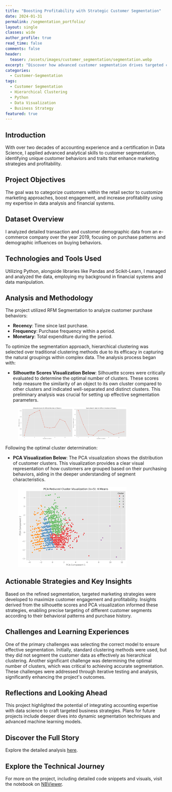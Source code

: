 ```yaml
---
title: "Boosting Profitability with Strategic Customer Segmentation"
date: 2024-01-31
permalink: /segmentation_portfolio/
layout: single
classes: wide
author_profile: true
read_time: false
comments: false
header:
  teaser: /assets/images/customer_segmentation/segmentation.webp
excerpt: "Discover how advanced customer segmentation drives targeted campaigns and boosts profitability."
categories:
  - Customer-Segmentation
tags:
  - Customer Segmentation
  - Hierarchical Clustering
  - Python
  - Data Visualization
  - Business Strategy
featured: true
---
```

## Introduction

With over two decades of accounting experience and a certification in Data Science, I applied advanced analytical skills to customer segmentation, identifying unique customer behaviors and traits that enhance marketing strategies and profitability.

## Project Objectives

The goal was to categorize customers within the retail sector to customize marketing approaches, boost engagement, and increase profitability using my expertise in data analysis and financial systems.

## Dataset Overview

I analyzed detailed transaction and customer demographic data from an e-commerce company over the year 2019, focusing on purchase patterns and demographic influences on buying behaviors.

## Technologies and Tools Used

Utilizing Python, alongside libraries like Pandas and Scikit-Learn, I managed and analyzed the data, employing my background in financial systems and data manipulation.

## Analysis and Methodology

The project utilized RFM Segmentation to analyze customer purchase behaviors:
- **Recency**: Time since last purchase.
- **Frequency**: Purchase frequency within a period.
- **Monetary**: Total expenditure during the period.

To optimize the segmentation approach, hierarchical clustering was selected over traditional clustering methods due to its efficacy in capturing the natural groupings within complex data. The analysis process began with:
- **Silhouette Scores Visualization Below**: Silhouette scores were critically evaluated to determine the optimal number of clusters. These scores help measure the similarity of an object to its own cluster compared to other clusters and indicated well-separated and distinct clusters. This preliminary analysis was crucial for setting up effective segmentation parameters.

<figure class="align-center">
  <img src="/assets/images/customer_segmentation/silhouette.png" alt="Comparative performance of Random Forest and Gradient Boosting models" style="width:80%;">
  <figcaption></figcaption>
</figure>

Following the optimal cluster determination:
- **PCA Visualization Below**: The PCA visualization shows the distribution of customer clusters. This visualization provides a clear visual representation of how customers are grouped based on their purchasing behaviors, aiding in the deeper understanding of segment characteristics.

<figure class="align-center">
  <img src="/assets/images/customer_segmentation/pca_kmeans.png" alt="Cluster Visualization with PCA" style="width:80%;">
  <figcaption></figcaption>
</figure>

## Actionable Strategies and Key Insights

Based on the refined segmentation, targeted marketing strategies were developed to maximize customer engagement and profitability. Insights derived from the silhouette scores and PCA visualization informed these strategies, enabling precise targeting of different customer segments according to their behavioral patterns and purchase history.

## Challenges and Learning Experiences

One of the primary challenges was selecting the correct model to ensure effective segmentation. Initially, standard clustering methods were used, but they did not segment the customer data as effectively as hierarchical clustering. Another significant challenge was determining the optimal number of clusters, which was critical to achieving accurate segmentation. These challenges were addressed through iterative testing and analysis, significantly enhancing the project's outcomes.

## Reflections and Looking Ahead

This project highlighted the potential of integrating accounting expertise with data science to craft targeted business strategies. Plans for future projects include deeper dives into dynamic segmentation techniques and advanced machine learning models.

## Discover the Full Story

Explore the detailed analysis [here](/customer-segmentation-post/).

## Explore the Technical Journey

For more on the project, including detailed code snippets and visuals, visit the notebook on [NBViewer](https://nbviewer.org/github/timothyrobbinscpa/customer_segmentation/blob/master/src/customer_segmentation_FINAL_FINAL.ipynb).

